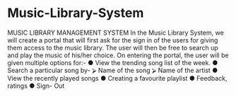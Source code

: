 # Music-Library-System
MUSIC LIBRARY MANAGEMENT SYSTEM
In the Music Library System, we will create a portal that will first ask for the sign in of the users for giving them access to the music library. The user will then be free to search up and play the music of his/her choice. 
On entering the portal, the user will be given multiple options for:-
●	View the trending song list of the week.
●	Search a particular song by-
⮚	Name of the song
⮚	Name of the artist
●	View the recently played songs
●	Creating a favourite playlist
●	Feedback, ratings 
●	Sign- Out
